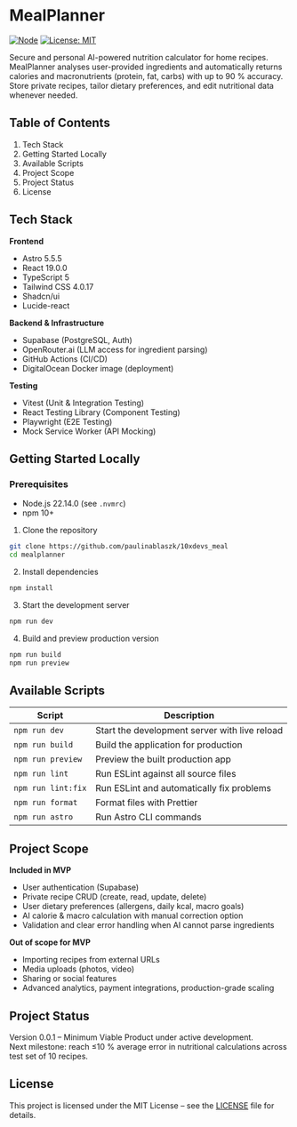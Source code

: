 # MealPlanner

[![Node](https://img.shields.io/badge/node-22.14.0-green)](https://nodejs.org) [![License: MIT](https://img.shields.io/badge/License-MIT-yellow.svg)](LICENSE)

Secure and personal AI-powered nutrition calculator for home recipes. MealPlanner analyses user-provided ingredients and automatically returns calories and macronutrients (protein, fat, carbs) with up to 90 % accuracy. Store private recipes, tailor dietary preferences, and edit nutritional data whenever needed.

## Table of Contents
1. Tech Stack
2. Getting Started Locally
3. Available Scripts
4. Project Scope
5. Project Status
6. License

## Tech Stack

**Frontend**  
- Astro 5.5.5  
- React 19.0.0  
- TypeScript 5  
- Tailwind CSS 4.0.17  
- Shadcn/ui  
- Lucide-react

**Backend & Infrastructure**  
- Supabase (PostgreSQL, Auth)  
- OpenRouter.ai (LLM access for ingredient parsing)  
- GitHub Actions (CI/CD)  
- DigitalOcean Docker image (deployment)

**Testing**  
- Vitest (Unit & Integration Testing)
- React Testing Library (Component Testing)
- Playwright (E2E Testing)
- Mock Service Worker (API Mocking)

## Getting Started Locally

### Prerequisites  
- Node.js 22.14.0 (see `.nvmrc`)  
- npm 10+

1. Clone the repository
```bash
git clone https://github.com/paulinablaszk/10xdevs_meal
cd mealplanner
```

2. Install dependencies
```bash
npm install
```

3. Start the development server
```bash
npm run dev
```

4. Build and preview production version
```bash
npm run build
npm run preview
```

## Available Scripts

| Script | Description |
| ------ | ----------- |
| `npm run dev` | Start the development server with live reload |
| `npm run build` | Build the application for production |
| `npm run preview` | Preview the built production app |
| `npm run lint` | Run ESLint against all source files |
| `npm run lint:fix` | Run ESLint and automatically fix problems |
| `npm run format` | Format files with Prettier |
| `npm run astro` | Run Astro CLI commands |

## Project Scope

**Included in MVP**  
- User authentication (Supabase)  
- Private recipe CRUD (create, read, update, delete)  
- User dietary preferences (allergens, daily kcal, macro goals)  
- AI calorie & macro calculation with manual correction option  
- Validation and clear error handling when AI cannot parse ingredients

**Out of scope for MVP**  
- Importing recipes from external URLs  
- Media uploads (photos, video)  
- Sharing or social features  
- Advanced analytics, payment integrations, production-grade scaling

## Project Status

Version 0.0.1 – Minimum Viable Product under active development.  
Next milestone: reach ≤10 % average error in nutritional calculations across test set of 10 recipes.

## License

This project is licensed under the MIT License – see the [LICENSE](./LICENSE) file for details.
